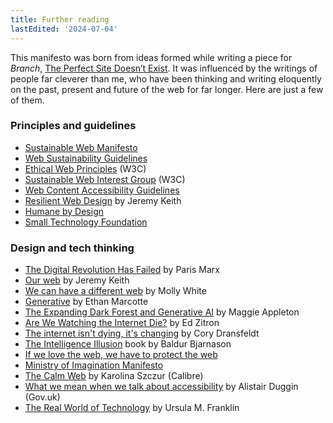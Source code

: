 ```yaml
---
title: Further reading
lastEdited: '2024-07-04'
---
```


This manifesto was born from ideas formed while writing a piece for _Branch_, [The Perfect Site Doesn’t Exist](https://branch.climateaction.tech/issues/issue-8/the-perfect-site-doesnt-exist/). It was influenced by the writings of people far cleverer than me, who have been thinking and writing eloquently on the past, present and future of the web for far longer. Here are just a few of them.

### Principles and guidelines

- [Sustainable Web Manifesto](https://www.sustainablewebmanifesto.com/)
- [Web Sustainability Guidelines](https://w3c.github.io/sustyweb)
- [Ethical Web Principles](https://www.w3.org/TR/ethical-web-principles/) (W3C)
- [Sustainable Web Interest Group](https://www.w3.org/groups/ig/sustainableweb/) (W3C)
- [Web Content Accessibility Guidelines](https://www.w3.org/WAI/standards-guidelines/wcag/)
- [Resilient Web Design](https://resilientwebdesign.com) by Jeremy Keith
- [Humane by Design](https://humanebydesign.com)
- [Small Technology Foundation](https://small-tech.org/about/#small-technology)

### Design and tech thinking

- [The Digital Revolution Has Failed](https://disconnect.blog/the-digital-revolution-has-failed/) by Paris Marx
- [Our web](https://adactio.com/journal/21098) by Jeremy Keith
- [We can have a different web](https://www.citationneeded.news/we-can-have-a-different-web/) by Molly White
- [Generative](https://ethanmarcotte.com/wrote/generative/) by Ethan Marcotte
- [The Expanding Dark Forest and Generative AI](https://maggieappleton.com/ai-dark-forest) by Maggie Appleton
- [Are We Watching the Internet Die?](https://www.wheresyoured.at/are-we-watching-the-internet-die/) by Ed Zitron
- [The internet isn't dying, it's changing](https://coryd.dev/posts/2024/the-internet-isnt-dying-its-changing/) by Cory Dransfeldt
- [The Intelligence Illusion](https://illusion.baldurbjarnason.com/) book by Baldur Bjarnason
- [If we love the web, we have to protect the web](https://webwewant.org/news/love-web-protect-web/)
- [Ministry of Imagination Manifesto](https://www.robhopkins.net/2024/04/15/ministry-of-imagination-manifesto-released-as-the-world-goes-to-the-polls/)
- [The Calm Web](https://calibreapp.com/blog/calm-web) by Karolina Szczur (Calibre)
- [What we mean when we talk about accessibility](https://accessibility.blog.gov.uk/2016/05/16/what-we-mean-when-we-talk-about-accessibility-2/) by Alistair Duggin (Gov.uk)
- [The Real World of Technology](https://aworkinglibrary.com/reading/real-world-of-technology) by Ursula M. Franklin
